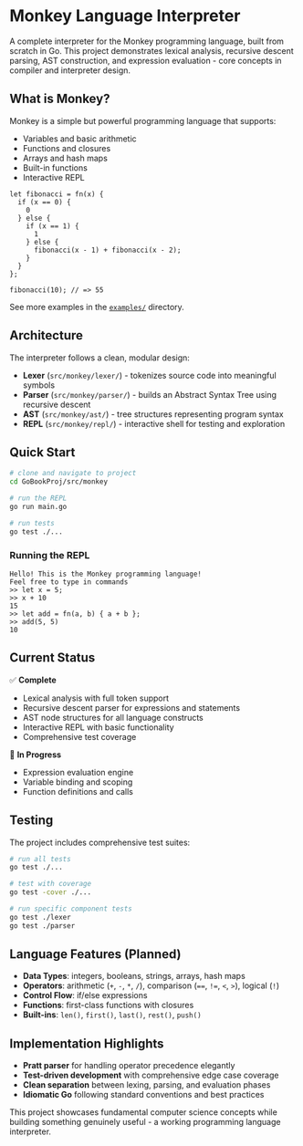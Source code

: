 # Monkey Language Interpreter

A complete interpreter for the Monkey programming language, built from scratch in Go. This project demonstrates lexical analysis, recursive descent parsing, AST construction, and expression evaluation - core concepts in compiler and interpreter design.

## What is Monkey?

Monkey is a simple but powerful programming language that supports:
- Variables and basic arithmetic
- Functions and closures  
- Arrays and hash maps
- Built-in functions
- Interactive REPL

```monkey
let fibonacci = fn(x) {
  if (x == 0) {
    0
  } else {
    if (x == 1) {
      1
    } else {
      fibonacci(x - 1) + fibonacci(x - 2);
    }
  }
};

fibonacci(10); // => 55
```

See more examples in the [`examples/`](examples/) directory.

## Architecture

The interpreter follows a clean, modular design:

- **Lexer** (`src/monkey/lexer/`) - tokenizes source code into meaningful symbols
- **Parser** (`src/monkey/parser/`) - builds an Abstract Syntax Tree using recursive descent
- **AST** (`src/monkey/ast/`) - tree structures representing program syntax  
- **REPL** (`src/monkey/repl/`) - interactive shell for testing and exploration

## Quick Start

```bash
# clone and navigate to project
cd GoBookProj/src/monkey

# run the REPL
go run main.go

# run tests
go test ./...
```

### Running the REPL

```
Hello! This is the Monkey programming language!
Feel free to type in commands
>> let x = 5;
>> x + 10
15
>> let add = fn(a, b) { a + b };
>> add(5, 5)
10
```

## Current Status

✅ **Complete**
- Lexical analysis with full token support
- Recursive descent parser for expressions and statements
- AST node structures for all language constructs  
- Interactive REPL with basic functionality
- Comprehensive test coverage

🚧 **In Progress**  
- Expression evaluation engine
- Variable binding and scoping
- Function definitions and calls

## Testing

The project includes comprehensive test suites:

```bash
# run all tests
go test ./...

# test with coverage
go test -cover ./...

# run specific component tests
go test ./lexer
go test ./parser
```

## Language Features (Planned)

- **Data Types**: integers, booleans, strings, arrays, hash maps
- **Operators**: arithmetic (`+`, `-`, `*`, `/`), comparison (`==`, `!=`, `<`, `>`), logical (`!`)
- **Control Flow**: if/else expressions
- **Functions**: first-class functions with closures
- **Built-ins**: `len()`, `first()`, `last()`, `rest()`, `push()`

## Implementation Highlights

- **Pratt parser** for handling operator precedence elegantly
- **Test-driven development** with comprehensive edge case coverage
- **Clean separation** between lexing, parsing, and evaluation phases
- **Idiomatic Go** following standard conventions and best practices

This project showcases fundamental computer science concepts while building something genuinely useful - a working programming language interpreter.
